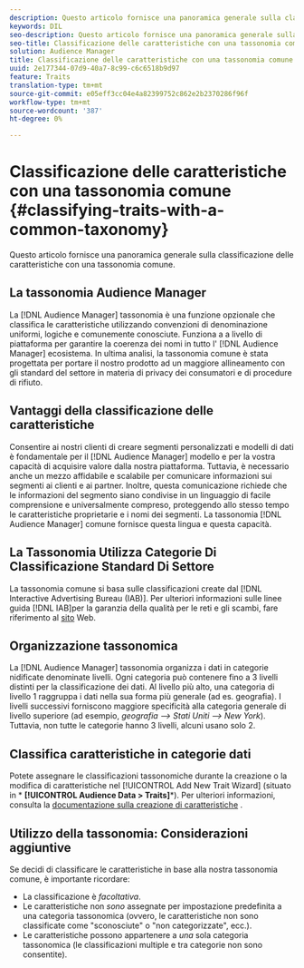 ```yaml
---
description: Questo articolo fornisce una panoramica generale sulla classificazione delle caratteristiche con una tassonomia comune.
keywords: DIL
seo-description: Questo articolo fornisce una panoramica generale sulla classificazione delle caratteristiche con una tassonomia comune.
seo-title: Classificazione delle caratteristiche con una tassonomia comune
solution: Audience Manager
title: Classificazione delle caratteristiche con una tassonomia comune
uuid: 2e177344-07d9-40a7-8c99-c6c6518b9d97
feature: Traits
translation-type: tm+mt
source-git-commit: e05eff3cc04e4a82399752c862e2b2370286f96f
workflow-type: tm+mt
source-wordcount: '387'
ht-degree: 0%

---
```



# Classificazione delle caratteristiche con una tassonomia comune {#classifying-traits-with-a-common-taxonomy}

Questo articolo fornisce una panoramica generale sulla classificazione delle caratteristiche con una tassonomia comune.

## La  tassonomia Audience Manager

<!-- c_common_taxonomy_about.xml -->

La [!DNL Audience Manager] tassonomia è una funzione opzionale che classifica le caratteristiche utilizzando convenzioni di denominazione uniformi, logiche e comunemente conosciute. Funziona a a livello di piattaforma per garantire la coerenza dei nomi in tutto l&#39; [!DNL Audience Manager] ecosistema. In ultima analisi, la tassonomia comune è stata progettata per portare il nostro prodotto ad un maggiore allineamento con gli standard del settore in materia di privacy dei consumatori e di procedure di rifiuto.

## Vantaggi della classificazione delle caratteristiche

Consentire ai nostri clienti di creare segmenti personalizzati e modelli di dati è fondamentale per il [!DNL Audience Manager] modello e per la vostra capacità di acquisire valore dalla nostra piattaforma. Tuttavia, è necessario anche un mezzo affidabile e scalabile per comunicare informazioni sui segmenti ai clienti e ai partner. Inoltre, questa comunicazione richiede che le informazioni del segmento siano condivise in un linguaggio di facile comprensione e universalmente compreso, proteggendo allo stesso tempo le caratteristiche proprietarie e i nomi dei segmenti. La tassonomia [!DNL Audience Manager] comune fornisce questa lingua e questa capacità.

## La Tassonomia Utilizza Categorie Di Classificazione Standard Di Settore

La tassonomia comune si basa sulle classificazioni create dal [!DNL Interactive Advertising Bureau (IAB)]. Per ulteriori informazioni sulle linee guida [!DNL IAB]per la garanzia della qualità per le reti e gli scambi, fare riferimento al [sito](https://www.iab.net/iab_products_and_industry_services/508676/ne_guidelines) Web.

## Organizzazione tassonomica

La [!DNL Audience Manager] tassonomia organizza i dati in categorie nidificate denominate livelli. Ogni categoria può contenere fino a 3 livelli distinti per la classificazione dei dati. Al livello più alto, una categoria di livello 1 raggruppa i dati nella sua forma più generale (ad es. geografia). I livelli successivi forniscono maggiore specificità alla categoria generale di livello superiore (ad esempio, *geografia —> Stati Uniti —> New York*). Tuttavia, non tutte le categorie hanno 3 livelli, alcuni usano solo 2.

## Classifica caratteristiche in categorie dati

Potete assegnare le classificazioni tassonomiche durante la creazione o la modifica di caratteristiche nel [!UICONTROL Add New Trait Wizard] (situato in * **[!UICONTROL Audience Data > Traits]***). Per ulteriori informazioni, consulta la [documentazione sulla creazione di caratteristiche](../../features/traits/create-onboarded-rule-based-traits.md) .

## Utilizzo della tassonomia: Considerazioni aggiuntive

Se decidi di classificare le caratteristiche in base alla nostra tassonomia comune, è importante ricordare:

* La classificazione è *facoltativa*.
* Le caratteristiche non *sono* assegnate per impostazione predefinita a una categoria tassonomica (ovvero, le caratteristiche non sono classificate come &quot;sconosciute&quot; o &quot;non categorizzate&quot;, ecc.).
* Le caratteristiche possono appartenere a *una* sola categoria tassonomica (le classificazioni multiple e tra categorie non sono consentite).